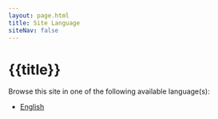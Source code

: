 ```yaml
---
layout: page.html
title: Site Language
siteNav: false
---
```


# {{title}}

Browse this site in one of the following available language(s):

- [English](/en/)

